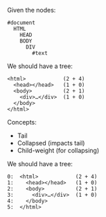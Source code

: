 Given the nodes:

```
#document
  HTML
    HEAD
    BODY
      DIV
        #text
```

We should have a tree:

```
<html>            (2 + 4)
  <head></head>   (1 + 0)
  <body>          (2 + 1)
    <div>…</div>  (1 + 0)
  </body>
</html>
```

Concepts:

- Tail
- Collapsed (impacts tail)
- Child-weight (for collapsing)

We should have a tree:

```
0:  <html>            (2 + 4)
1:    <head></head>   (1 + 0)
2:    <body>          (2 + 1)
3:      <div>…</div>  (1 + 0)
4:    </body>
5:  </html>
```
